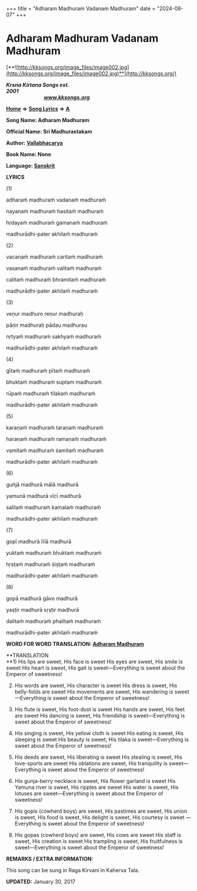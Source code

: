 +++
title = "Adharam Madhuram Vadanam Madhuram"
date = "2024-08-07"
+++

# Adharam Madhuram Vadanam Madhuram
[**![http://kksongs.org/image_files/image002.jpg](http://kksongs.org/image_files/image002.jpg)**](http://kksongs.org/)

**_Krsna Kirtana Songs est. 2001_**                                                                                                                                                 **_www.kksongs.org_**

[**Home**](http://kksongs.org/) **⇒** [**Song Lyrics**](http://kksongs.org/lyrics.html) **⇒** [**A**](http://kksongs.org/songs/song_a.html)

**Song Name: Adharam Madhuram**

**Official Name: Sri Madhurastakam**

**Author:** [**Vallabhacarya**](http://kksongs.org/authors/list/vallabhacarya.html)

**Book Name: None**

**Language: [Sanskrit](http://kksongs.org/language/list/sanskrit.html)**

**LYRICS**

(1)

adharaḿ madhuraḿ vadanaḿ madhuraḿ

nayanaḿ madhuraḿ hasitaḿ madhuraḿ

hṛdayaḿ madhuraḿ gamanaḿ madhuraḿ

madhurādhi-pater akhilaḿ madhuraḿ

(2)

vacanaḿ madhuraḿ caritaḿ madhuraḿ

vasanaḿ madhuraḿ valitaḿ madhuraḿ

calitaḿ madhuraḿ bhramitaḿ madhuraḿ

madhurādhi-pater akhilaḿ madhuraḿ

(3)

veṇur madhuro reṇur madhuraḥ

pāṇir madhuraḥ pādau madhurau

nṛtyaḿ madhuraḿ sakhyaḿ madhuraḿ

madhurādhi-pater akhilaḿ madhuraḿ

(4)

gītaḿ madhuraḿ pītaḿ madhuraḿ

bhuktaḿ madhuraḿ suptam madhuraḿ

rūpaḿ madhuraḿ tilakaḿ madhuraḿ

madhurādhi-pater akhilaḿ madhuraḿ

(5)

karaṇaḿ madhuraḿ taraṇaḿ madhuraḿ

haraṇaḿ madhuraḿ ramaṇaḿ madhuraḿ

vamitaḿ madhuraḿ śamitaḿ madhuraḿ

madhurādhi-pater akhilaḿ madhuraḿ

(6)

guñjā madhurā mālā madhurā

yamunā madhurā vīcī madhurā

salilaḿ madhuraḿ kamalaḿ madhuraḿ

madhurādhi-pater akhilaḿ madhuraḿ

(7)

gopī madhurā līlā madhurā

yuktaḿ madhuraḿ bhuktaḿ madhuraḿ

hṛṣṭaḿ madhuraḿ śiṣṭaḿ madhuraḿ

madhurādhi-pater akhilaḿ madhuraḿ

(8)

gopā madhurā gāvo madhurā

yaṣṭir madhurā sṛṣṭir madhurā

dalitaḿ madhuraḿ phalitaḿ madhuraḿ

madhurādhi-pater akhilaḿ madhuraḿ

**WORD FOR WORD TRANSLATION: [Adharam Madhuram](http://kksongs.org/synonym/a/adharammadhuram.html)**

**TRANSLATION  
**1) His lips are sweet, His face is sweet His eyes are sweet, His smile is sweet His heart is sweet, His gait is sweet—Everything is sweet about the Emperor of sweetness!

2) His words are sweet, His character is sweet His dress is sweet, His belly-folds are sweet His movements are sweet, His wandering is sweet—Everything is sweet about the Emperor of sweetness!

3) His flute is sweet, His foot-dust is sweet His hands are sweet, His feet are sweet His dancing is sweet, His friendship is sweet—Everything is sweet about the Emperor of sweetness!

4) His singing is sweet, His yellow cloth is sweet His eating is sweet, His sleeping is sweet His beauty is sweet, His tilaka is sweet—Everything is sweet about the Emperor of sweetness!

5) His deeds are sweet, His liberating is sweet His stealing is sweet, His love-sports are sweet His oblations are sweet, His tranquility is sweet—Everything is sweet about the Emperor of sweetness!

6) His gunja-berry necklace is sweet, His flower garland is sweet His Yamuna river is sweet, His ripples are sweet His water is sweet, His lotuses are sweet—Everything is sweet about the Emperor of sweetness!

7) His gopis (cowherd boys) are sweet, His pastimes are sweet, His union is sweet, His food is sweet, His delight is sweet, His courtesy is sweet — Everything is sweet about the Emperor of sweetness!

8) His gopas (cowherd boys) are sweet, His cows are sweet His staff is sweet, His creation is sweet His trampling is sweet, His fruitfulness is sweet—Everything is sweet about the Emperor of sweetness!

**REMARKS / EXTRA INFORMATION:**

This song can be sung in Raga Kirvani in Kaherva Tala.

**UPDATED:** January 30, 2017